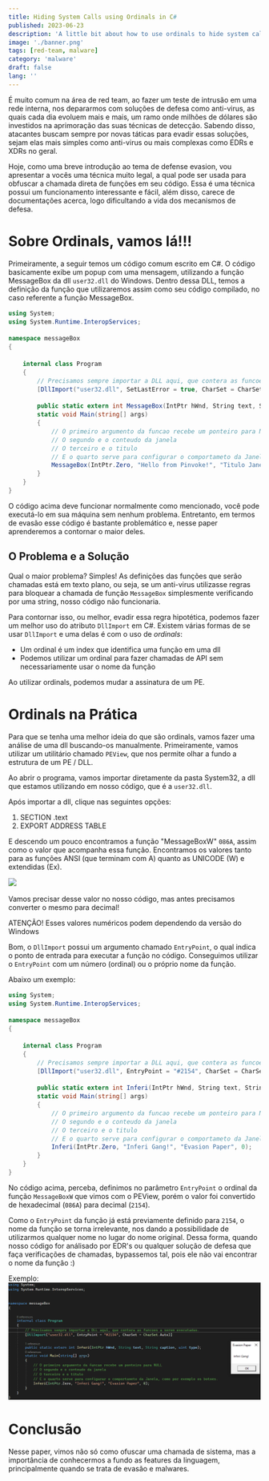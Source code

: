 ```yaml
---
title: Hiding System Calls using Ordinals in C#
published: 2023-06-23
description: 'A little bit about how to use ordinals to hide system calls in C#'
image: './banner.png'
tags: [red-team, malware]
category: 'malware'
draft: false 
lang: ''
---
```


É muito comum na área de red team, ao fazer um teste de intrusão em uma rede interna, nos depararmos com soluções de defesa como anti-virus, as quais cada dia evoluem mais e mais, um ramo onde milhões de dólares são investidos na aprimoração das suas técnicas de detecção. Sabendo disso, atacantes buscam sempre por novas táticas para evadir essas soluções, sejam elas mais simples como anti-virus ou mais complexas como EDRs e XDRs no geral.

Hoje, como uma breve introdução ao tema de defense evasion, vou apresentar a vocês uma técnica muito legal, a qual pode ser usada para obfuscar a chamada direta de funções em seu código. Essa é uma técnica possui um funcionamento interessante e fácil, além disso, carece de documentações acerca, logo dificultando a vida dos mecanismos de defesa.

# Sobre Ordinals, vamos lá!!!

Primeiramente, a seguir temos um código comum escrito em C#. O código basicamente exibe um popup com uma mensagem, utilizando a função MessageBox da dll `user32.dll` do Windows. Dentro dessa DLL, temos a definição da função que utilizaremos assim como seu código compilado, no caso referente a função MessageBox.

```csharp
using System;
using System.Runtime.InteropServices;

namespace messageBox
{

    internal class Program
    {
        // Precisamos sempre importar a DLL aqui, que contera as funcoes a serem executadas.
        [DllImport("user32.dll", SetLastError = true, CharSet = CharSet.Auto)]

        public static extern int MessageBox(IntPtr hWnd, String text, String caption, uint type);
        static void Main(string[] args)
        {
            // O primeiro argumento da funcao recebe um ponteiro para NULL
            // O segundo e o conteudo da janela
            // O terceiro e o titulo
            // E o quarto serve para configurar o comportameto da Janela, como por exemplo os botoes.
            MessageBox(IntPtr.Zero, "Hello from Pinvoke!", "Titulo Janela", 0);
        }
    }
}
```

O código acima deve funcionar normalmente como mencionado, você pode executá-lo em sua máquina sem nenhum problema. Entretanto, em termos de evasão esse código é bastante problemático e, nesse paper aprenderemos a contornar o maior deles.

## O Problema e a Solução

Qual o maior problema? Simples! As definições das funções que serão chamadas está em texto plano, ou seja, se um anti-virus utilizasse regras para bloquear a chamada de função `MessageBox` simplesmente verificando por uma string, nosso código não funcionaria.

Para contornar isso, ou melhor, evadir essa regra hipotética, podemos fazer um melhor uso do atributo `DllImport` em C#. Existem várias formas de se usar `DllImport` e uma delas é com o uso de *ordinals*:

- Um ordinal é um index que identifica uma função em uma dll
- Podemos utilizar um ordinal para fazer chamadas de API sem necessariamente usar o nome da função

Ao utilizar ordinals, podemos mudar a assinatura de um PE.

# Ordinals na Prática

Para que se tenha uma melhor ideia do que são ordinals, vamos fazer uma análise de uma dll buscando-os manualmente. Primeiramente, vamos utilizar um utilitário chamado `PEView`, que nos permite olhar a fundo a estrutura de um PE / DLL.

Ao abrir o programa, vamos importar diretamente da pasta System32, a dll que estamos utilizando em nosso código, que é a `user32.dll`.

Após importar a dll, clique nas seguintes opções:
1. SECTION .text
2. EXPORT ADDRESS TABLE

E descendo um pouco encontramos a função "MessageBoxW" `086A`, assim como o valor que acompanha essa função. Encontramos os valores tanto para as funções ANSI (que terminam com A) quanto as UNICODE (W) e extendidas (Ex). 

![](/assets/img/hide-1.png)

Vamos precisar desse valor no nosso código, mas antes precisamos converter o mesmo para decimal!

<p class="message">
ATENÇÃO! Esses valores numéricos podem dependendo da versão do Windows
</p>

Bom, o `DllImport` possui um argumento chamado `EntryPoint`, o qual indica o ponto de entrada para executar a função no código. Conseguimos utilizar o `EntryPoint` com um número (ordinal) ou o próprio nome da função.

Abaixo um exemplo:
```csharp
using System;
using System.Runtime.InteropServices;

namespace messageBox
{

    internal class Program
    {
        // Precisamos sempre importar a DLL aqui, que contera as funcoes a serem executadas.
        [DllImport("user32.dll", EntryPoint = "#2154", CharSet = CharSet.Auto)]

        public static extern int Inferi(IntPtr hWnd, String text, String caption, uint type);
        static void Main(string[] args)
        {
            // O primeiro argumento da funcao recebe um ponteiro para NULL
            // O segundo e o conteudo da janela
            // O terceiro e o titulo
            // E o quarto serve para configurar o comportameto da Janela, como por exemplo os botoes.
            Inferi(IntPtr.Zero, "Inferi Gang!", "Evasion Paper", 0);
        }
    }
}
```

No código acima, perceba, definimos no parâmetro `EntryPoint` o ordinal da função `MessageBoxW` que vimos com o PEView, porém o valor foi convertido de hexadecimal (`086A`) para decimal (`2154`).

Como o `EntryPoint` da função já está previamente definido para `2154`, o nome da função se torna irrelevante, nos dando a possibilidade de utilizarmos qualquer nome no lugar do nome original. Dessa forma, quando nosso código for análisado por EDR's ou qualquer solução de defesa que faça verificações de chamadas, bypassemos tal, pois ele não vai encontrar o nome da função :)

Exemplo:
![](./img1.png)

# Conclusão

Nesse paper, vimos não só como ofuscar uma chamada de sistema, mas a importância de conhecermos a fundo as features da linguagem, principalmente quando se trata de evasão e malwares.


